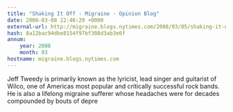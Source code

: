 ```yaml
---
title: "Shaking It Off - Migraine - Opinion Blog"
date: 2008-03-08 22:46:29 +0000
external-url: http://migraine.blogs.nytimes.com/2008/03/05/shaking-it-off/
hash: 8a12bac94dbe8154f97bf308d3ab3e6f
annum:
    year: 2008
    month: 03
hostname: migraine.blogs.nytimes.com
---
```


Jeff Tweedy is primarily known as the lyricist, lead singer and guitarist of Wilco, one of Americas most popular and critically successful rock bands. He is also a lifelong migraine sufferer whose headaches were for decades compounded by bouts of depre
